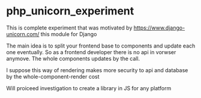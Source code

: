 # php_unicorn_experiment

This is complete experiment that was motivated by https://www.django-unicorn.com/ this module for Django

The main idea is to split your frontend base to components and update each one eventually. So as a frontend developer there is no api in vorwser anymove. 
The whole components updates by the call. 

I suppose this way of rendering makes more security to api and database by the whole-component-render cost

Will proiceed investigation to create a library in JS for any platform
